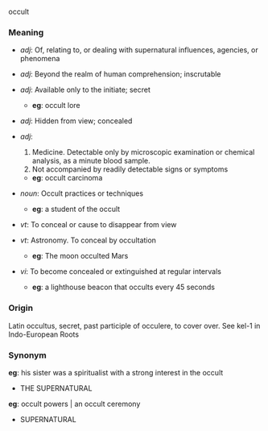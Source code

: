 occult
### Meaning
+ _adj_: Of, relating to, or dealing with supernatural influences, agencies, or phenomena
+ _adj_: Beyond the realm of human comprehension; inscrutable
+ _adj_: Available only to the initiate; secret
    + __eg__: occult lore
+ _adj_: Hidden from view; concealed
+ _adj_:
   1. Medicine. Detectable only by microscopic examination or chemical analysis, as a minute blood sample.
   2. Not accompanied by readily detectable signs or symptoms
    + __eg__: occult carcinoma

+ _noun_: Occult practices or techniques
    + __eg__: a student of the occult

+ _vt_: To conceal or cause to disappear from view
+ _vt_: Astronomy. To conceal by occultation
    + __eg__: The moon occulted Mars
+ _vi_: To become concealed or extinguished at regular intervals
    + __eg__: a lighthouse beacon that occults every 45 seconds

### Origin

Latin occultus, secret, past participle of occulere, to cover over. See kel-1 in Indo-European Roots

### Synonym

__eg__: his sister was a spiritualist with a strong interest in the occult

+ THE SUPERNATURAL

__eg__: occult powers | an occult ceremony

+ SUPERNATURAL


